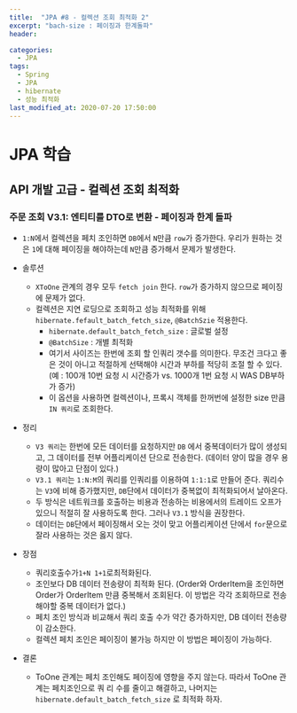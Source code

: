 ```yaml
---
title:  "JPA #8 - 컬렉션 조회 최적화 2"
excerpt: "bach-size : 페이징과 한계돌파"
header:

categories:
  - JPA
tags:
  - Spring
  - JPA
  - hibernate
  - 성능 최적화
last_modified_at: 2020-07-20 17:50:00
---
```


# JPA 학습

## API 개발 고급 - 컬렉션 조회 최적화



### 주문 조회 V3.1: 엔티티를 DTO로 변환 - 페이징과 한계 돌파

- `1:N`에서 컬렉션을 페치 조인하면 `DB`에서  `N`만큼 `row`가 증가한다. 우리가 원하는 것은 `1`에 대해 페이징을 해야하는데 `N`만큼 증가해서 문제가 발생한다.
- 솔루션
  -  `XToOne` 관계의 경우 모두 `fetch join` 한다. `row`가 증가하지 않으므로 페이징에 문제가 없다.
  - 컬렉션은 지연 로딩으로 조회하고 성능 최적화를 위해 `hibernate.fefault_batch_fetch_size`, `@BatchSzie` 적용한다.
    - `hibernate.default_batch_fetch_size` : 글로벌 설정
    - `@BatchSize` : 개별 최적화
    - 여기서 사이즈는 한번에 조회 할 인쿼리 갯수를 의미한다. 무조건 크다고 좋은 것이 아니고 적절하게 선택해야 시간과 부하를 적당히 조절 할 수 있다. (예 : 100개 10번 요청 시 시간증가 vs. 1000개 1번 요청 시 WAS DB부하가 증가)
    - 이 옵션을 사용하면 컬렉션이나, 프록시 객체를 한꺼번에 설정한 size 만큼 `IN 쿼리`로 조회한다.

- 정리
  - `V3 쿼리`는 한번에 모든 데이터를 요청하지만 `DB` 에서 중복데이터가 많이 생성되고, 그 데이터를 전부 어플리케이션 단으로 전송한다. (데이터 양이 많을 경우 용량이 많아고 단점이 있다.)
  - `V3.1 쿼리`는 `1:N:M`의 쿼리를 인쿼리를 이용하여 `1:1:1`로 만들어 준다. 쿼리수는 `V3`에 비해 증가했지만, `DB`단에서 데이터가 중복없이 최적화되어서 날아온다.
  - 두 방식은 네트워크를 호출하는 비용과 전송하는 비용에서의 트레이드 오프가 있으니 적절히 잘 사용하도록 한다. 그러나 `V3.1` 방식을 권장한다.
  - 데이터는 `DB`단에서 페이징해서 오는 것이 맞고 어플리케이션 단에서 `for`문으로 잘라 사용하는 것은 옳지 않다.

- 장점
  - 쿼리호출수가`1+N 1+1`로최적화된다.
  - 조인보다 DB 데이터 전송량이 최적화 된다. (Order와 OrderItem을 조인하면 Order가 OrderItem 만큼 중복해서 조회된다. 이 방법은 각각 조회하므로 전송해야할 중복 데이터가 없다.)
  - 페치 조인 방식과 비교해서 쿼리 호출 수가 약간 증가하지만, DB 데이터 전송량이 감소한다.
  - 컬렉션 페치 조인은 페이징이 불가능 하지만 이 방법은 페이징이 가능하다.
- 결론
  - ToOne 관계는 페치 조인해도 페이징에 영향을 주지 않는다. 따라서 ToOne 관계는 페치조인으로 쿼 리 수를 줄이고 해결하고, 나머지는 `hibernate.default_batch_fetch_size` 로 최적화 하자.
